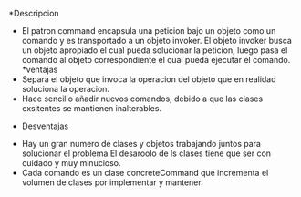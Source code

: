 *Descripcion
 - El patron command encapsula una peticion bajo un objeto como un comando y es transportado a un objeto invoker. El objeto invoker 
  busca un objeto apropiado el cual pueda solucionar la peticion, luego pasa el comando al objeto correspondiente el cual
  pueda ejecutar el comando.
 *ventajas
 - Separa el objeto que invoca la operacion del objeto que en realidad soluciona la operacion.
 - Hace sencillo añadir nuevos comandos, debido a que las clases exsitentes se mantienen inalterables.
 * Desventajas
 - Hay un gran numero de clases y objetos trabajando juntos para solucionar el problema.El desaroolo de ls clases
  tiene que ser con cuidado y muy minucioso.
  - Cada comando es un clase concreteCommand que incrementa el volumen de clases por implementar y mantener. 
